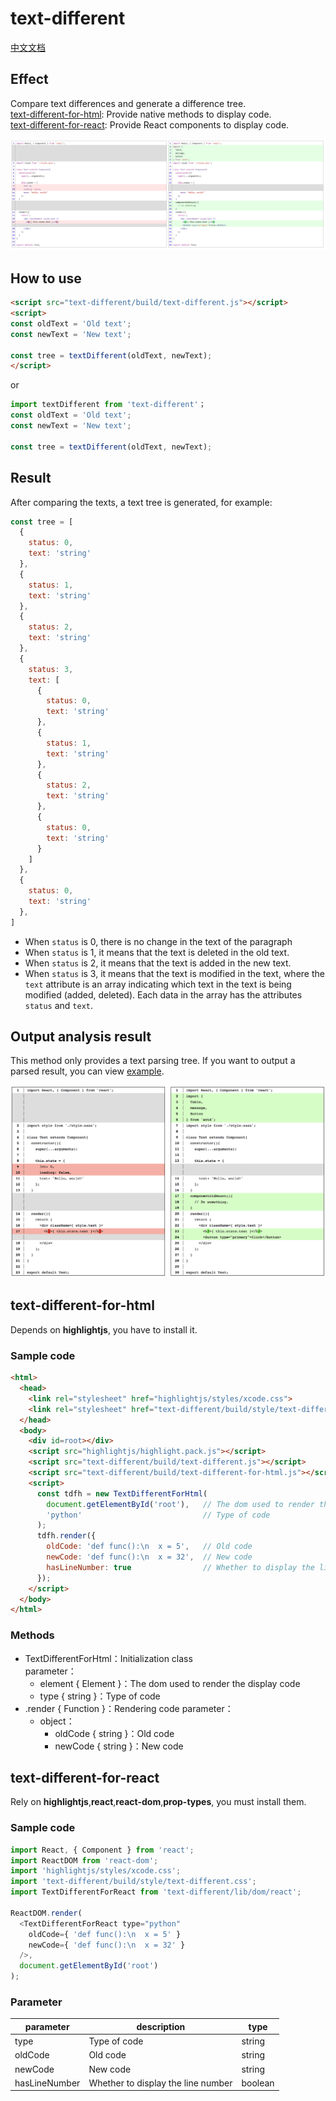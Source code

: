 # text-different

[中文文档](https://github.com/duan602728596/text-different/blob/master/README-zhCN.md)

## Effect

Compare text differences and generate a difference tree.   
[text-different-for-html](#text-different-for-html): Provide native methods to display code.   
[text-different-for-react](#text-different-for-react): Provide React components to display code.

![demo](https://raw.githubusercontent.com/duan602728596/text-different/master/example/image/demo2.png)

## How to use

```html
<script src="text-different/build/text-different.js"></script>
<script>
const oldText = 'Old text';
const newText = 'New text';

const tree = textDifferent(oldText, newText);
</script>
```

or

```javascript
import textDifferent from 'text-different'；
const oldText = 'Old text';
const newText = 'New text';

const tree = textDifferent(oldText, newText);
```

## Result

After comparing the texts, a text tree is generated, for example:

```javascript
const tree = [
  {
    status: 0,
    text: 'string'
  },
  {
    status: 1,
    text: 'string'
  },
  {
    status: 2,
    text: 'string'
  },
  {
    status: 3,
    text: [
      {
        status: 0,
        text: 'string'
      },
      {
        status: 1,
        text: 'string'
      },
      {
        status: 2,
        text: 'string'
      },
      {
        status: 0,
        text: 'string'
      }
    ]
  },
  {
    status: 0,
    text: 'string'
  },
]
```

* When `status` is 0, there is no change in the text of the paragraph
* When `status` is 1, it means that the text is deleted in the old text.
* When `status` is 2, it means that the text is added in the new text.
* When `status` is 3, it means that the text is modified in the text, where the `text` attribute is an array indicating which text in the text is being modified (added, deleted). Each data in the array has the attributes `status` and `text`.

## Output analysis result

This method only provides a text parsing tree. If you want to output a parsed result, you can view [example](https://github.com/duan602728596/text-different/tree/master/example).

![demo](https://raw.githubusercontent.com/duan602728596/text-different/master/example/image/demo1.png)

## text-different-for-html

Depends on **highlightjs**, you have to install it.

### Sample code


```html
<html>
  <head>
    <link rel="stylesheet" href="highlightjs/styles/xcode.css">
    <link rel="stylesheet" href="text-different/build/style/text-different.css">
  </head>
  <body>
    <div id=root></div>
    <script src="highlightjs/highlight.pack.js"></script>
    <script src="text-different/build/text-different.js"></script>
    <script src="text-different/build/text-different-for-html.js"></script>
    <script>
      const tdfh = new TextDifferentForHtml(
        document.getElementById('root'),   // The dom used to render the display code
        'python'                           // Type of code
      );
      tdfh.render({
        oldCode: 'def func():\n  x = 5',   // Old code
        newCode: 'def func():\n  x = 32',  // New code
        hasLineNumber: true                // Whether to display the line number
      });
    </script>
  </body>
</html>
```

### Methods

* TextDifferentForHtml：Initialization class   
  parameter：
  * element { Element }：The dom used to render the display code
  * type { string }：Type of code
* .render { Function }：Rendering code
  parameter：
  * object：
    * oldCode { string }：Old code
    * newCode { string }：New code

## text-different-for-react

Rely on **highlightjs**,**react**,**react-dom**,**prop-types**, you must install them.

### Sample code

```javascript
import React, { Component } from 'react';
import ReactDOM from 'react-dom';
import 'highlightjs/styles/xcode.css';
import 'text-different/build/style/text-different.css';
import TextDifferentForReact from 'text-different/lib/dom/react';

ReactDOM.render(
  <TextDifferentForReact type="python"
    oldCode={ 'def func():\n  x = 5' }
    newCode={ 'def func():\n  x = 32' }
  />,
  document.getElementById('root')
);
```

### Parameter

| parameter     | description                        | type    |
| ---           | ---                                | ---     |
| type          | Type of code                       | string  |
| oldCode       | Old code                           | string  |
| newCode       | New code                           | string  |
| hasLineNumber | Whether to display the line number | boolean |
